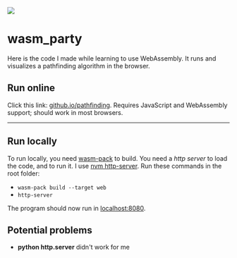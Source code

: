 ![](res/v1.png)
# wasm_party
Here is the code I made while learning to use WebAssembly.
It runs and visualizes a pathfinding algorithm in the browser.

## Run online
Click this link: [github.io/pathfinding](https://askeladd123.github.io/pathfinding-v1/).
Requires JavaScript and WebAssembly support; should work in most browsers.

---

## Run locally
To run locally, you need [wasm-pack](https://github.com/rustwasm/wasm-pack) to build. You need a *http server* to load the code, and to run it. I use [nvm http-server](https://www.npmjs.com/package/http-server). Run these commands in the root folder:
- `wasm-pack build --target web`
- `http-server`

The program should now run in [localhost:8080]().

## Potential problems
- **python http.server** didn't work for me
